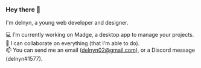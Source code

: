 ### Hey there 👋

I'm delnyn, a young web developer and designer.

💻 I’m currently working on Madge, a desktop app to manage your projects.  
🤝 I can collaborate on everything (that I'm able to do).  
📫 You can send me an email (delnyn02@gmail.com), or a Discord message (delnyn#1577).   

